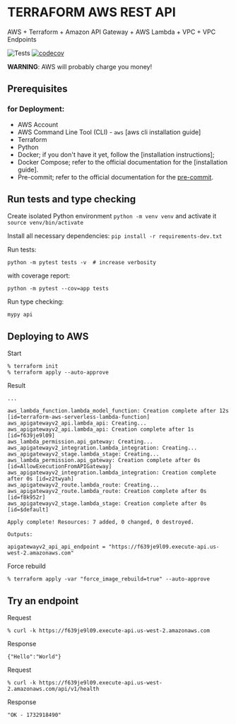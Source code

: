 # TERRAFORM AWS REST API

AWS + Terraform + Amazon API Gateway + AWS Lambda + VPC + VPC Endpoints

![Tests](https://github.com/pawong/terraform-aws-serverless/workflows/Tests/badge.svg)
[![codecov](https://codecov.io/gh/pawong/terraform-aws-serverless/graph/badge.svg?token=ITUY52M3AH)](https://codecov.io/gh/pawong/terraform-aws-serverless)

**WARNING**: AWS will probably charge you money!

## Prerequisites

### for Deployment:

- AWS Account
- AWS Command Line Tool (CLI) - `aws` [aws cli installation guide]
- Terraform
- Python
- Docker; if you don't have it yet, follow the [installation instructions];
- Docker Compose; refer to the official documentation for the [installation guide].
- Pre-commit; refer to the official documentation for the [pre-commit](https://pre-commit.com/#install).

## Run tests and type checking

Create isolated Python environment `python -m venv venv` and activate it `source venv/bin/activate`

Install all necessary dependencies: `pip install -r requirements-dev.txt`

Run tests:

    python -m pytest tests -v  # increase verbosity

with coverage report:

    python -m pytest --cov=app tests

Run type checking:

    mypy api

## Deploying to AWS

Start

```
% terraform init
% terraform apply --auto-approve
```

Result

```
...

aws_lambda_function.lambda_model_function: Creation complete after 12s [id=terraform-aws-serverless-lambda-function]
aws_apigatewayv2_api.lambda_api: Creating...
aws_apigatewayv2_api.lambda_api: Creation complete after 1s [id=f639je9l09]
aws_lambda_permission.api_gateway: Creating...
aws_apigatewayv2_integration.lambda_integration: Creating...
aws_apigatewayv2_stage.lambda_stage: Creating...
aws_lambda_permission.api_gateway: Creation complete after 0s [id=AllowExecutionFromAPIGateway]
aws_apigatewayv2_integration.lambda_integration: Creation complete after 0s [id=z2twyah]
aws_apigatewayv2_route.lambda_route: Creating...
aws_apigatewayv2_route.lambda_route: Creation complete after 0s [id=f8k952r]
aws_apigatewayv2_stage.lambda_stage: Creation complete after 0s [id=$default]

Apply complete! Resources: 7 added, 0 changed, 0 destroyed.

Outputs:

apigatewayv2_api_api_endpoint = "https://f639je9l09.execute-api.us-west-2.amazonaws.com"
```

Force rebuild

```
% terraform apply -var "force_image_rebuild=true" --auto-approve
```

## Try an endpoint

Request

```
% curl -k https://f639je9l09.execute-api.us-west-2.amazonaws.com
```

Response

```
{"Hello":"World"}
```

Request

```
% curl -k https://f639je9l09.execute-api.us-west-2.amazonaws.com/api/v1/health
```

Response

```
"OK - 1732918490"
```

